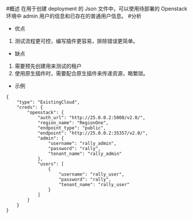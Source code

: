 #概述
在用于创建 deployment 的 Json 文件中，可以使用待部署的 Openstack 环境中 admin 用户的信息和已存在的普通用户信息。
#分析
- 优点
 1. 测试流程更可控，编写插件更容易，排除错误更简单。
- 缺点
 1. 需要预先创建用来测试的租户
 2. 使用原生插件时，需要配合原生插件来传递资源，略繁琐。
- 示例
```
{
    "type": "ExistingCloud",
    "creds": {
        "openstack": {
            "auth_url": "http://25.0.0.2:5000/v2.0/",
            "region_name": "RegionOne",
            "endpoint_type": "public",
            "endpoint": "http://25.0.0.2:35357/v2.0/",
            "admin": {
                "username": "rally_admin",
                "password": "rally",
                "tenant_name": "rally_admin"
            },
            "users": [
                {
                    "username": "rally_user",
                    "password": "rally",
                    "tenant_name": "rally_user"
                }
            ]
        }
    }
}
```

